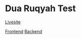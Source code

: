 # Dua Ruqyah Test

[Livesite](https://dua-ruqyah-test.vercel.app/)

[Frontend](https://github.com/aushamim/Dua-Ruqyah-Test/tree/main/dua-ruqyah-test-frontend)
[Backend](https://github.com/aushamim/Dua-Ruqyah-Test/tree/main/dua-ruqyah-test-backend)
